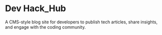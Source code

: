 # Dev Hack_Hub
A CMS-style blog site for developers to publish tech articles, share insights, and engage with the coding community.

